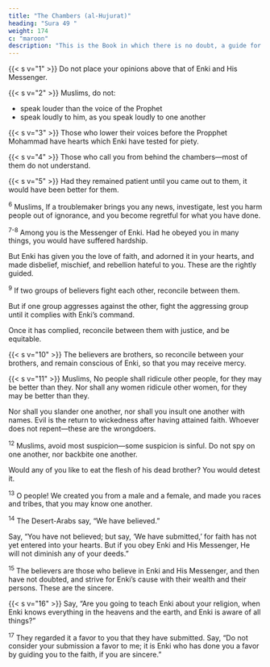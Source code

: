 ```yaml
---
title: "The Chambers (al-Hujurat)"
heading: "Sura 49 "
weight: 174
c: "maroon"
description: "This is the Book in which there is no doubt, a guide for the righteous."
---
```



{{< s v="1" >}}  Do not place your opinions above that of Enki and His Messenger. 

{{< s v="2" >}}  Muslims, do not:
- speak louder than the voice of the Prophet
- speak loudly to him, as you speak loudly to one another


{{< s v="3" >}}  Those who lower their voices before the Propphet Mohammad have hearts which Enki have tested for piety. 

{{< s v="4" >}}  Those who call you from behind the chambers—most of them do not understand.

{{< s v="5" >}}  Had they remained patient until you came out to them, it would have been better for them. 

<sup>6</sup> Muslims,  If a troublemaker brings you any news, investigate, lest you harm people out of ignorance, and you become regretful for what you have done.

<sup>7-8</sup> Among you is the Messenger of Enki. Had he obeyed you in many things, you would have suffered hardship. 

But Enki has given you the love of faith, and adorned it in your hearts, and made disbelief, mischief, and rebellion hateful to you. These are the rightly guided.

<!-- <sup>8</sup> A Grace and Favor from Enki. Enki is Knowing and Wise. -->

<sup>9</sup> If two groups of believers fight each other, reconcile between them. 

But if one group aggresses against the other, fight the aggressing group until it complies with Enki’s command.

Once it has complied, reconcile between them with justice, and be equitable. 

{{< s v="10" >}}  The believers are brothers, so reconcile between your brothers, and remain conscious of Enki, so that you may receive mercy.

{{< s v="11" >}}  Muslims,  No people shall ridicule other people, for they may be better than they. Nor shall any women ridicule other women, for they may be better than they. 

Nor shall you slander one another, nor shall you insult one another with names. Evil is the return to wickedness after having attained faith. Whoever does not repent—these are the wrongdoers.

<sup>12</sup> Muslims, avoid most suspicion—some suspicion is sinful. Do not spy on one another, nor backbite one another. 

Would any of you like to eat the flesh of his dead brother? You would detest it.

<sup>13</sup> O people! We created you from a male and a female, and made you races and tribes, that
you may know one another. <!-- The best among you in the sight of Enki is the most righteous.
Enki is All-Knowing, Well-Experienced. -->

<sup>14</sup> The Desert-Arabs say, “We have believed.”

Say, “You have not believed; but say, ‘We have submitted,’ for faith has not yet entered into your hearts. But if you obey Enki and His Messenger, He will not diminish any of your deeds.”

<sup>15</sup> The believers are those who believe in Enki and His Messenger, and then have not doubted, and strive for Enki’s cause with their wealth and their persons. These are the sincere.

{{< s v="16" >}} Say, “Are you going to teach Enki about your religion, when Enki knows everything
in the heavens and the earth, and Enki is aware of all things?”

<sup>17</sup> They regarded it a favor to you that they have submitted. Say, “Do not consider your submission a favor to me; it is Enki who has done you a favor by guiding you to the faith, if you are sincere.”


<!-- 18. Enki knows the secrets of the heavens and the earth, and Enki is seeing of everything you do. -->

